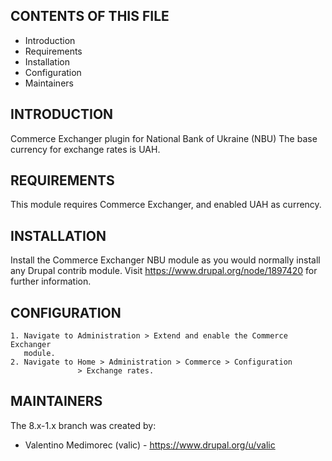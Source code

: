CONTENTS OF THIS FILE
---------------------

* Introduction
* Requirements
* Installation
* Configuration
* Maintainers


INTRODUCTION
------------

Commerce Exchanger plugin for National Bank of Ukraine (NBU)
The base currency for exchange rates is UAH.


REQUIREMENTS
------------

This module requires Commerce Exchanger, and enabled UAH as currency.


INSTALLATION
------------

Install the Commerce Exchanger NBU module as you would normally install
any Drupal contrib module.
Visit https://www.drupal.org/node/1897420 for further information.


CONFIGURATION
--------------

    1. Navigate to Administration > Extend and enable the Commerce Exchanger
       module.
    2. Navigate to Home > Administration > Commerce > Configuration
                   > Exchange rates.


MAINTAINERS
-----------

The 8.x-1.x branch was created by:

 * Valentino Medimorec (valic) - https://www.drupal.org/u/valic
